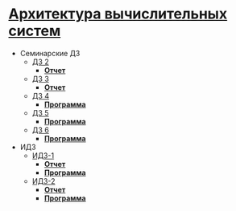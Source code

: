 # [Архитектура вычислительных систем](https://www.hse.ru/edu/courses/402853428)

- Семинарские ДЗ
  - [ДЗ 2](HW_2/)
    - [**Отчет**](HW_2/DZ_2.pdf)
  - [ДЗ 3](HW_3/)
    - [**Отчет**](HW_3/dz_3_countdown.md)
  - [ДЗ 4](HW_4/)
    - [**Программа**](HW_4/hw4.asm)
  - [ДЗ 5](HW_5)
    - [**Программа**](HW_5/hw5.asm)
  - [ДЗ 6](HW_6)
    - [**Программа**](HW_6/program)
- ИДЗ
  - [ИДЗ-1](IDZ_1)
    - [**Отчет**](IDZ_1/readme.pdf)
    - [**Программа**](IDZ_1/program)
  - [ИДЗ-2](IDZ_2)
    - [**Отчет**](IDZ_2/отчет.pdf)
    - [**Программа**](IDZ_2/program)
